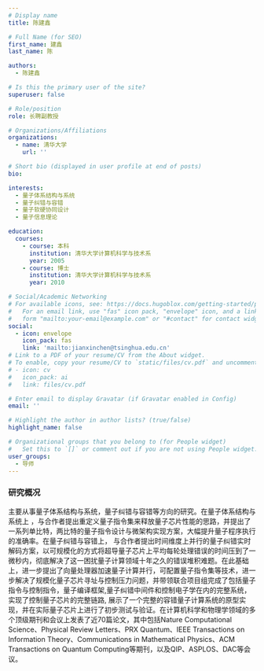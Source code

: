 ```yaml
---
# Display name
title: 陈建鑫

# Full Name (for SEO)
first_name: 建鑫
last_name: 陈

authors:
  - 陈建鑫

# Is this the primary user of the site?
superuser: false

# Role/position
role: 长聘副教授

# Organizations/Affiliations
organizations:
  - name: 清华大学
    url: ''

# Short bio (displayed in user profile at end of posts)
bio:

interests:
  - 量子体系结构与系统
  - 量子纠错与容错
  - 量子软硬协同设计
  - 量子信息理论

education:
  courses:
    - course: 本科
      institution: 清华大学计算机科学与技术系
      year: 2005
    - course: 博士
      institution: 清华大学计算机科学与技术系
      year: 2010

# Social/Academic Networking
# For available icons, see: https://docs.hugoblox.com/getting-started/page-builder/#icons
#   For an email link, use "fas" icon pack, "envelope" icon, and a link in the
#   form "mailto:your-email@example.com" or "#contact" for contact widget.
social:
  - icon: envelope
    icon_pack: fas
    link: 'mailto:jianxinchen@tsinghua.edu.cn'
# Link to a PDF of your resume/CV from the About widget.
# To enable, copy your resume/CV to `static/files/cv.pdf` and uncomment the lines below.
# - icon: cv
#   icon_pack: ai
#   link: files/cv.pdf

# Enter email to display Gravatar (if Gravatar enabled in Config)
email: ''

# Highlight the author in author lists? (true/false)
highlight_name: false

# Organizational groups that you belong to (for People widget)
#   Set this to `[]` or comment out if you are not using People widget.
user_groups:
  - 导师
---
```


### 研究概况

主要从事量子体系结构与系统，量子纠错与容错等方向的研究。在量子体系结构与系统上 ，与合作者提出重定义量子指令集来释放量子芯片性能的思路，并提出了一系列单比特，两比特的量子指令设计与微架构实现方案，大幅提升量子程序执行的准确率。在量子纠错与容错上， 与合作者提出时间维度上并行的量子纠错实时解码方案，以可规模化的方式将超导量子芯片上平均每轮处理错误的时间压到了一微秒内，彻底解决了这一困扰量子计算领域十年之久的错误堆积难题。在此基础上，进一步提出了向量处理器加速量子计算并行，可配置量子指令集等技术，进一步解决了规模化量子芯片寻址与控制压力问题，并带领联合项目组完成了包括量子指令与控制指令，量子编译框架,量子纠错中间件和控制电子学在内的完整系统，实现了控制量子芯片的完整链路, 展示了一个完整的容错量子计算系统的原型实现，并在实际量子芯片上进行了初步测试与验证。在计算机科学和物理学领域的多个顶级期刊和会议上发表了近70篇论文，其中包括Nature Computational Science、Physical Review Letters、PRX Quantum、IEEE Transactions on Information Theory、Communications in Mathematical Physics、ACM Transactions on Quantum Computing等期刊，以及QIP、ASPLOS、DAC等会议。